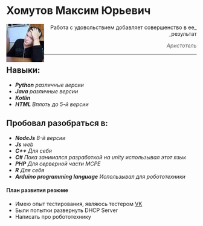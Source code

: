 # Хомутов Максим Юрьевич

<img align="left" width="100" height="100" src="/static/img/ya_100x101.jpg">

<div dir="rtl" markdown="1">
_Работа с удовольствием добавляет совершенство в ее результат_

> _Аристотель_
<hr>
</div>


## Навыки:

* _**Python**_ _различные версии_
* _**Java**_ _различные версии_
* _**Kotlin**_
* _**HTML**_ _Вплоть до 5-й версии_

## Пробовал разобраться в:

* _**NodeJs**_ _8-й версии_
* _**Js**_ _web_
* _**C++**_ _Для себя_
* _**C#**_ _Пока занимался разработкой на unity использывал этот язык_
* _**PHP**_ _Для серверной части MCPE_
* _**R**_ _Для себя_
* _**Arduino programming language**_ _Использывал для робототехники_

#### План развития резюме

* Имею опыт тестирования, являюсь тестером [VK](https://vk.com/bugs?act=reporter&id=370926160)
* Были попытки развернуть DHCP Server 
* Написать про робототехнику 